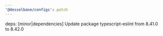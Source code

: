 ```yaml
---
'@desselbane/configs': patch
---
```


deps: [minor|dependencies] Update package typescript-eslint from 8.41.0 to 8.42.0
